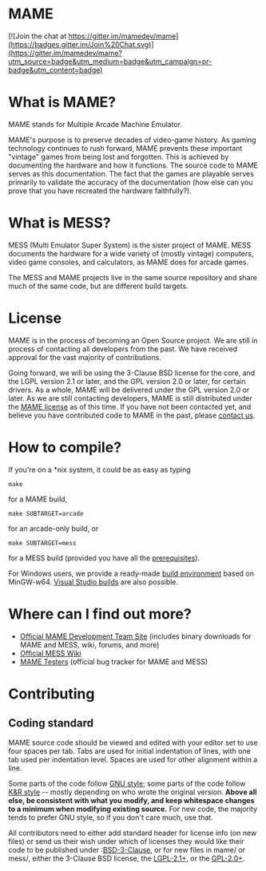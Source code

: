
# **MAME** #

[![Join the chat at https://gitter.im/mamedev/mame](https://badges.gitter.im/Join%20Chat.svg)](https://gitter.im/mamedev/mame?utm_source=badge&utm_medium=badge&utm_campaign=pr-badge&utm_content=badge)


What is MAME?
=============

MAME stands for Multiple Arcade Machine Emulator.

MAME's purpose is to preserve decades of video-game history. As gaming technology continues to rush forward, MAME prevents these important "vintage" games from being lost and forgotten. This is achieved by documenting the hardware and how it functions. The source code to MAME serves as this documentation. The fact that the games are playable serves primarily to validate the accuracy of the documentation (how else can you prove that you have recreated the hardware faithfully?).


What is MESS?
=============

MESS (Multi Emulator Super System) is the sister project of MAME. MESS documents the hardware for a wide variety of (mostly vintage) computers, video game consoles, and calculators, as MAME does for arcade games.

The MESS and MAME projects live in the same source repository and share much of the same code, but are different build targets.


License
=======

MAME is in the process of becoming an Open Source project. We are still in process of contacting all developers from the past. We have received approval for the vast majority of contributions.

Going forward, we will be using the 3-Clause BSD license for the core, and the LGPL version 2.1 or later, and the GPL version 2.0 or later, for certain drivers. As a whole, MAME will be delivered under the GPL version 2.0 or later.
As we are still contacting developers, MAME is still distributed under the [MAME license](docs/mamelicense.txt) as of this time. If you have not been contacted yet, and believe you have contributed code to MAME in the past, please [contact us](mailto:mamedev@mamedev.org).

How to compile?
=============

If you're on a *nix system, it could be as easy as typing

```
make
```

for a MAME build,

```
make SUBTARGET=arcade
```

for an arcade-only build, or

```
make SUBTARGET=mess
```

for a MESS build (provided you have all the [prerequisites](http://forums.bannister.org/ubbthreads.php?ubb=showflat&Number=35138)).

For Windows users, we provide a ready-made [build environment](http://mamedev.org/tools/) based on MinGW-w64. [Visual Studio builds](http://wiki.mamedev.org/index.php?title=Building_MAME_using_Microsoft_Visual_Studio_compilers) are also possible.




Where can I find out more?
=============

* [Official MAME Development Team Site](http://mamedev.org/) (includes binary downloads for MAME and MESS, wiki, forums, and more)
* [Official MESS Wiki](http://www.mess.org/)
* [MAME Testers](http://mametesters.org/) (official bug tracker for MAME and MESS)


Contributing
=============

## Coding standard

MAME source code should be viewed and edited with your editor set to use four spaces per tab. Tabs are used for initial indentation of lines, with one tab used per indentation level. Spaces are used for other alignment within a line.

Some parts of the code follow [GNU style](http://www.gnu.org/prep/standards/html_node/Formatting.html); some parts of the code follow [K&R style](https://en.wikipedia.org/wiki/Indent_style#K.26R_style) -- mostly depending on who wrote the original version. **Above all else, be consistent with what you modify, and keep whitespace changes to a minimum when modifying existing source.** For new code, the majority tends to prefer GNU style, so if you don't care much, use that.

All contributors need to either add standard header for license info (on new files) or send us their wish under which of licenses they would like their code to be published under :[BSD-3-Clause](http://spdx.org/licenses/BSD-3-Clause), or for new files in mame/ or mess/, either the 3-Clause BSD license, the [LGPL-2.1+](http://spdx.org/licenses/LGPL-2.1+), or the [GPL-2.0+](http://spdx.org/licenses/GPL-2.0+).
